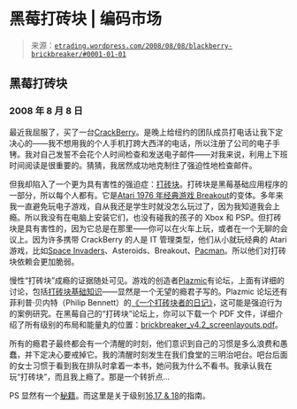 <!--yml

类别：未分类

日期：2024-05-12 19:41:05

-->

# 黑莓打砖块 | 编码市场

> 来源：[`etrading.wordpress.com/2008/08/08/blackberry-brickbreaker/#0001-01-01`](https://etrading.wordpress.com/2008/08/08/blackberry-brickbreaker/#0001-01-01)

## 黑莓打砖块

### 2008 年 8 月 8 日

最近我屈服了，买了一台[CrackBerry](http://www.blackberry.com/)。是晚上给纽约的团队成员打电话让我下定决心的——我不想用我的个人手机打跨大西洋的电话，所以注册了公司的电子手铐。我对自己发誓不会花个人时间检查和发送电子邮件——对我来说，利用上下班时间阅读是很重要的。猜猜，我居然成功地克制住了强迫性地检查邮件。

但我却陷入了一个更为具有害性的强迫症：[打砖块](http://www.blackberrybrickbreaker.com/index.php/Main_Page)。打砖块是黑莓基础应用程序的一部分，所以每个人都有。它是[Atari 1976 年经典游戏 Breakout](http://en.wikipedia.org/wiki/Breakout_(arcade_game))的变体。多年来我一直避免玩电子游戏，自从我还是学生时就没怎么玩过了，因为我知道我会上瘾。所以我没有在电脑上安装它们，也没有碰我的孩子的 Xbox 和 PSP。但打砖块是具有害性的，因为它总是在那里——你可以在火车上玩，或者在一个无聊的会议上。因为许多携带 CrackBerry 的人是 IT 管理类型，他们从小就玩经典的 Atari 游戏，比如[Space Invaders](http://en.wikipedia.org/wiki/Space_Invaders)、Asteroids、Breakout、[Pacman](http://en.wikipedia.org/wiki/Pac-Man)。所以他们对打砖块依赖会更加脆弱。

慢性“打砖块”成瘾的证据随处可见。游戏的创造者[Plazmic](http://www.plazmic.com)有论坛，上面有详细的讨论，包括[打砖块基础知识](https://www.plazmic.com/PlazmicForum/thread.jspa?threadID=430&tstart=0)——显然是一个无望的瘾君子写的。Plazmic 论坛还有菲利普·贝内特（Philip Bennett）的[《一个打砖块者的日记》](https://www.plazmic.com/PlazmicForum/thread.jspa?messageID=2070&#2070)，这可能是强迫行为的案例研究。在黑莓自己的“打砖块”论坛上，你可以下载一个 PDF 文件，详细介绍了所有级别的布局和能量丸的位置：[brickbreaker_v4.2_screenlayouts.pdf](http://www.blackberryforums.com/general-blackberry-discussion/288-brickbreaker-high-scores-3-7-a-12.html)。

所有的瘾君子最终都会有一个清醒的时刻，他们意识到自己的习惯是多么浪费和愚蠢，并下定决心要戒掉它。我的清醒时刻发生在我们食堂的三明治吧台。吧台后面的女士习惯于看到我在排队时拿着一本书，她问我为什么不看书。我承认我在玩“打砖块”，而且我上瘾了。那是一个转折点…

PS 显然有一个[秘籍](http://www.pdastreet.com/forums/printthread.php?t=45593&page=10&pp=15)。而这里是关于级别[16,17 & 18](http://techbays.com/2008/07/25/the-ultimate-blackberry-brickbreaker-guide-levels-16-to-18/)的指南。
